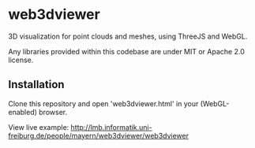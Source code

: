 web3dviewer
===========

3D visualization for point clouds and meshes, using ThreeJS and WebGL.

Any libraries provided within this codebase are under MIT or Apache 2.0 license.


Installation
------------

Clone this repository and open 'web3dviewer.html' in your (WebGL-enabled) browser.

View live example: http://lmb.informatik.uni-freiburg.de/people/mayern/web3dviewer/web3dviewer

